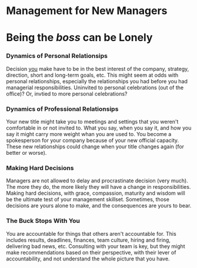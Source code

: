 # Management for New Managers

<div class="row divborder ">
    <h1 class="darkorange">Being the <i>boss</i> can be <b>Lonely</b></h1>
    <div class="innerdivborder">
        <h3 class = "green">Dynamics of Personal Relationsips</h3>
        <p>
        Decision <u>you</u> make have to be in the best interest of the company, strategy, direction, short and long-term goals, etc.
        This might seem at odds with personal relationships, especially the relationships you had before you had managerial responsibilities.
        Uninvited to personal celebrations (out of the office)? Or, invtied to more personal celebrations?
        </p>
    </div>
    <div class="innerdivborder">
        <h3 class = "green">Dynamics of Professional Relationsips</h3>
        <p>
        Your new title might take you to meetings and settings that you weren't comfortable in or not invited to. What you say, when you say it, and how you 
        say it might carry more weight whan you are used to.  You become a spokesperson for your company because of your new official capacity.
        These new relationships could change when your title changes again (for better or worse).
        </p>
    </div>
    <div class="innerdivborder">
        <h3 class = "green">Making Hard Decisions</h3>
        <p>
        Managers are not allowed to delay and procrastinate decision (very much). The more they do, the more likely they will have a change in responsibilities.
        Making hard decisions, with grace, compassion, maturity and wisdom will be the ultimate test of your management skillset.  Sometimes, those decisions are
        yours alone to make, and the consequences are yours to bear.
        </p>
    </div>
    <div class="innerdivborder">
        <h3 class = "green">The Buck Stops With You</h3>
        <p>
            You are accountable for things that others aren't accountable for.  This includes results, deadlines, finances, team culture, hiring and firing, 
            delivering bad news, etc. Consulting with your team is key, but they might make recommendations based on their perspective, with their lever of 
            accountability, and not understand the whole picture that you have.
        </p>
    </div>
</div>